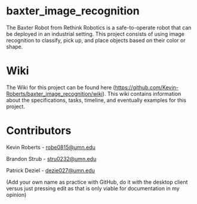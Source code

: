 baxter_image_recognition
========================

The Baxter Robot from Rethink Robotics is a safe-to-operate robot that can be deployed in an industrial setting. This project consists of using image recognition to classify, pick up, and place objects based on their color or shape.

Wiki
====
The Wiki for this project can be found here (https://github.com/Kevin-Roberts/baxter_image_recognition/wiki). This wiki contains information about the specifications, tasks, timeline, and eventually examples for this project.

Contributors 
============
Kevin Roberts - robe0815@umn.edu

Brandon Strub - stru0232@umn.edu

Patrick Deziel - dezie027@umn.edu

(Add your own name as practice with GitHub, do it with the desktop client versus just pressing edit as that is only viable for documentation in my opinion)
